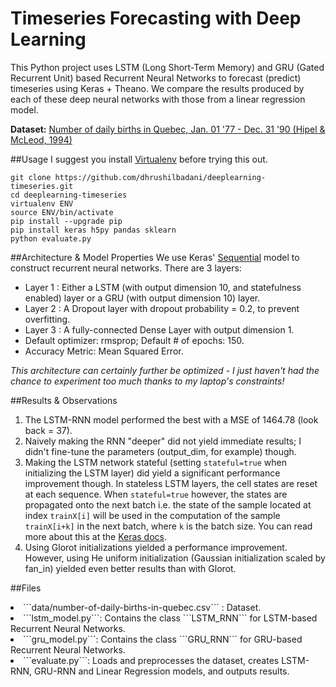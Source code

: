 # Timeseries Forecasting with Deep Learning
This Python project uses LSTM (Long Short-Term Memory) and GRU (Gated Recurrent Unit) based Recurrent Neural Networks to forecast (predict) timeseries using Keras + Theano. We compare the results produced by each of these deep neural networks with those from a linear regression model.

<b>Dataset:</b> <a href = "https://datamarket.com/data/set/235j/number-of-daily-births-in-quebec-jan-01-1977-to-dec-31-1990#!ds=235j&display=line"> Number of daily births in Quebec, Jan. 01 '77 - Dec. 31 '90 (Hipel & McLeod, 1994) </a>

##Usage
I suggest you install [Virtualenv](https://virtualenv.pypa.io/en/stable/) before trying this out.
```
git clone https://github.com/dhrushilbadani/deeplearning-timeseries.git
cd deeplearning-timeseries
virtualenv ENV
source ENV/bin/activate
pip install --upgrade pip
pip install keras h5py pandas sklearn
python evaluate.py
```


##Architecture & Model Properties
We use Keras' [Sequential](https://keras.io/models/sequential/) model to construct recurrent neural networks. There are 3 layers:
<ul>
<li> Layer 1 : Either a LSTM (with output dimension 10,  and statefulness enabled) layer or a GRU (with output dimension 10) layer.</li>
<li> Layer 2 : A Dropout layer with dropout probability = 0.2, to prevent overfitting. </li>
<li> Layer 3 : A fully-connected Dense Layer with output dimension 1. </li>
<li> Default optimizer: rmsprop; Default # of epochs: 150. </li>
<li> Accuracy Metric: Mean Squared Error. </li>
</ul>
<i>This architecture can certainly further be optimized - I just haven't had the chance to experiment too much thanks to my laptop's constraints! </i>

##Results & Observations
1. The LSTM-RNN model performed the best with a MSE of 1464.78 (look back = 37).
2. Naively making the RNN "deeper" did not yield immediate results; I didn't fine-tune the parameters (output_dim, for example) though. 
3. Making the LSTM network stateful (setting ```stateful=true``` when initializing the LSTM layer) did yield a significant performance improvement though. In stateless LSTM layers, the cell states are reset at each sequence. When ```stateful=true``` however, the states are propagated onto the next batch i.e. the state of the sample located at index ```trainX[i]``` will be used in the computation of the sample ```trainX[i+k]``` in the next batch, where ```k``` is the batch size. You can read more about this at the [Keras docs](https://keras.io/getting-started/faq/#how-can-i-use-stateful-rnns).
4. Using Glorot initializations yielded a performance improvement. However, using He uniform initialization (Gaussian initialization scaled by fan_in) yielded even better results than with Glorot.

##Files

<li>```data/number-of-daily-births-in-quebec.csv``` : Dataset. </li>
<li> ```lstm_model.py```: Contains the class ```LSTM_RNN``` for LSTM-based Recurrent Neural Networks. </li>
<li> ```gru_model.py```: Contains the class ```GRU_RNN``` for GRU-based Recurrent Neural Networks. </li>
<li>  ```evaluate.py```: Loads and preprocesses the dataset, creates LSTM-RNN, GRU-RNN and Linear Regression models, and outputs results. </li>




